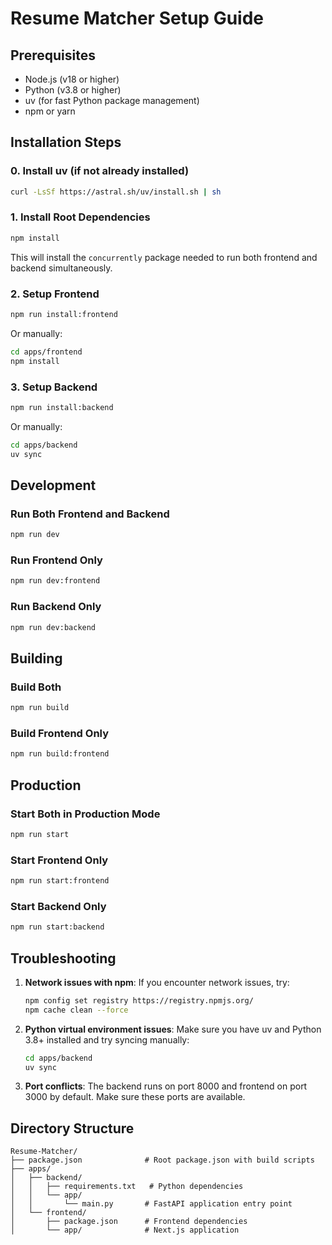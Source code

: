 # Resume Matcher Setup Guide

## Prerequisites

- Node.js (v18 or higher)
- Python (v3.8 or higher)
- uv (for fast Python package management)
- npm or yarn

## Installation Steps

### 0. Install uv (if not already installed)

```bash
curl -LsSf https://astral.sh/uv/install.sh | sh
```

### 1. Install Root Dependencies

```bash
npm install
```

This will install the `concurrently` package needed to run both frontend and backend simultaneously.

### 2. Setup Frontend

```bash
npm run install:frontend
```

Or manually:
```bash
cd apps/frontend
npm install
```

### 3. Setup Backend

```bash
npm run install:backend
```

Or manually:
```bash
cd apps/backend
uv sync
```

## Development

### Run Both Frontend and Backend
```bash
npm run dev
```

### Run Frontend Only
```bash
npm run dev:frontend
```

### Run Backend Only
```bash
npm run dev:backend
```

## Building

### Build Both
```bash
npm run build
```

### Build Frontend Only
```bash
npm run build:frontend
```

## Production

### Start Both in Production Mode
```bash
npm run start
```

### Start Frontend Only
```bash
npm run start:frontend
```

### Start Backend Only
```bash
npm run start:backend
```

## Troubleshooting

1. **Network issues with npm**: If you encounter network issues, try:
   ```bash
   npm config set registry https://registry.npmjs.org/
   npm cache clean --force
   ```

2. **Python virtual environment issues**: Make sure you have uv and Python 3.8+ installed and try syncing manually:
   ```bash
   cd apps/backend
   uv sync
   ```

3. **Port conflicts**: The backend runs on port 8000 and frontend on port 3000 by default. Make sure these ports are available.

## Directory Structure

```
Resume-Matcher/
├── package.json              # Root package.json with build scripts
├── apps/
│   ├── backend/
│   │   ├── requirements.txt   # Python dependencies
│   │   └── app/
│   │       └── main.py       # FastAPI application entry point
│   └── frontend/
│       ├── package.json      # Frontend dependencies
│       └── app/              # Next.js application
```
